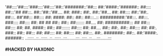 '##::::'##::::'###::::'##::::'##::'#######::'##::: ##:'####::'######::
 ##:::: ##:::'## ##:::. ##::'##::'##.... ##: ###:: ##:. ##::'##... ##:
 ##:::: ##::'##:. ##:::. ##'##::: ##:::: ##: ####: ##:: ##:: ##:::..::
 #########:'##:::. ##:::. ###:::: ##:::: ##: ## ## ##:: ##:: ##:::::::
 ##.... ##: #########::: ## ##::: ##:::: ##: ##. ####:: ##:: ##:::::::
 ##:::: ##: ##.... ##:: ##:. ##:: ##:::: ##: ##:. ###:: ##:: ##::: ##:
 ##:::: ##: ##:::: ##: ##:::. ##:. #######:: ##::. ##:'####:. ######::
..:::::..::..:::::..::..:::::..:::.......:::..::::..::....:::......:::









#### #HACKED BY HAXONIC ####
